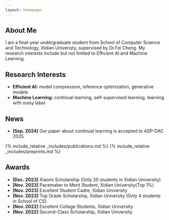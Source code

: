 ```yaml
---
layout: homepage
---
```


## About Me

I am a final-year undergraduate student from School of Computer Science and Technology, Xidian Univeristy, supervised by Dr.Fei Cheng. My research interests include but not limited to Efficient AI and Machine Learning.

## Research Interests

- **Efficient AI:** model compression, inference optimization, generative models
- **Machine Learning:** continual learning, self-supervised learning, learning with noisy label

## News

- **[Sep. 2024]** Our paper about continual learning is accepted to ASP-DAC 2025.

{% include_relative _includes/publications.md %}
{% include_relative _includes/preprints.md %}

## Awards
- **[Dec. 2023]** Xiaomi Scholarship (Only 20 students in Xidian University)
- **[Nov. 2023]** Pacemaker to Merit Student, Xidian University(Top 1%)
- **[Nov. 2023]** Excellent Student Cadre, Xidian University
- **[Nov. 2023]** Top Grade Scholarship, Xidian University (Only 4 students in School of CS)
- **[Nov. 2022]** Excellent College Students, Xidian University
- **[Nov. 2022]** Second-Class Scholarship, Xidian University
